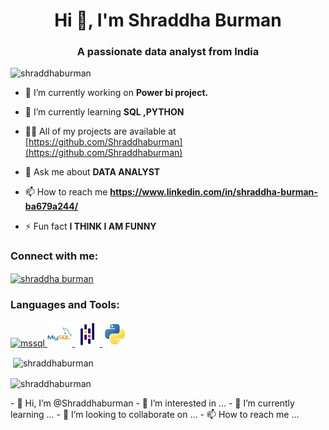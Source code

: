<h1 align="center">Hi 👋, I'm Shraddha Burman</h1>
<h3 align="center">A passionate data analyst from India</h3>

<p align="left"> <img src="https://komarev.com/ghpvc/?username=shraddhaburman&label=Profile%20views&color=0e75b6&style=flat" alt="shraddhaburman" /> </p>

- 🔭 I’m currently working on **Power bi project.**

- 🌱 I’m currently learning **SQL ,PYTHON**

- 👨‍💻 All of my projects are available at [https://github.com/Shraddhaburman](https://github.com/Shraddhaburman)

- 💬 Ask me about **DATA ANALYST**

- 📫 How to reach me **https://www.linkedin.com/in/shraddha-burman-ba679a244/**

- ⚡ Fun fact **I THINK I AM FUNNY**

<h3 align="left">Connect with me:</h3>
<p align="left">
<a href="https://linkedin.com/in/shraddha burman" target="blank"><img align="center" src="https://raw.githubusercontent.com/rahuldkjain/github-profile-readme-generator/master/src/images/icons/Social/linked-in-alt.svg" alt="shraddha burman" height="30" width="40" /></a>
</p>

<h3 align="left">Languages and Tools:</h3>
<p align="left"> <a href="https://www.microsoft.com/en-us/sql-server" target="_blank" rel="noreferrer"> <img src="https://www.svgrepo.com/show/303229/microsoft-sql-server-logo.svg" alt="mssql" width="40" height="40"/> </a> <a href="https://www.mysql.com/" target="_blank" rel="noreferrer"> <img src="https://raw.githubusercontent.com/devicons/devicon/master/icons/mysql/mysql-original-wordmark.svg" alt="mysql" width="40" height="40"/> </a> <a href="https://pandas.pydata.org/" target="_blank" rel="noreferrer"> <img src="https://raw.githubusercontent.com/devicons/devicon/2ae2a900d2f041da66e950e4d48052658d850630/icons/pandas/pandas-original.svg" alt="pandas" width="40" height="40"/> </a> <a href="https://www.python.org" target="_blank" rel="noreferrer"> <img src="https://raw.githubusercontent.com/devicons/devicon/master/icons/python/python-original.svg" alt="python" width="40" height="40"/> </a> </p>

<p>&nbsp;<img align="center" src="https://github-readme-stats.vercel.app/api?username=shraddhaburman&show_icons=true&locale=en" alt="shraddhaburman" /></p>

<p><img align="center" src="https://github-readme-streak-stats.herokuapp.com/?user=shraddhaburman&" alt="shraddhaburman" /></p>
- 👋 Hi, I’m @Shraddhaburman
- 👀 I’m interested in ...
- 🌱 I’m currently learning ...
- 💞️ I’m looking to collaborate on ...
- 📫 How to reach me ...

<!---
Shraddhaburman/Shraddhaburman is a ✨ special ✨ repository because its `README.md` (this file) appears on your GitHub profile.
You can click the Preview link to take a look at your changes.
--->
